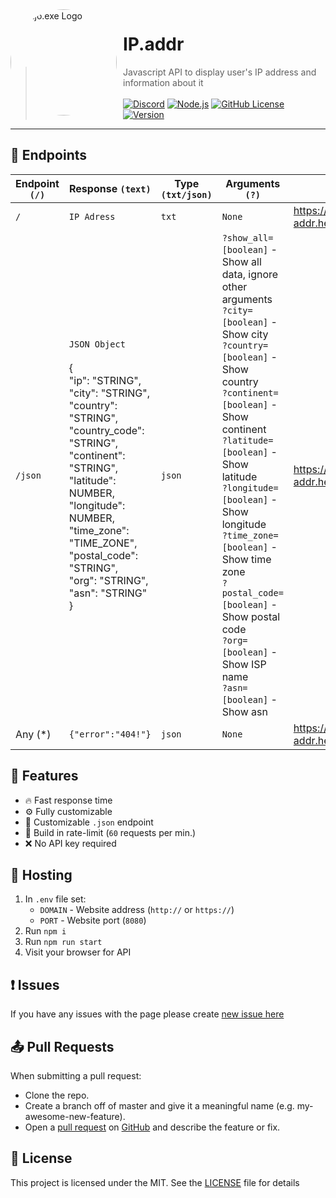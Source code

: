 <img width="170" height="170" align="left" style="float: left; margin: 0 10px 0 0; border-radius: 50%;" alt="Majo.exe Logo" src="https://media.discordapp.net/attachments/721019707607482409/901835740063879269/icon.png">

# IP.addr
> Javascript API to display user's IP address and information about it<br><br>
[![Discord](https://img.shields.io/discord/666599184844980224?color=%2334D058&logo=discord&label=Discord&style=flat-square&logoColor=fff)](https://igorkowalczyk.github.io)
[![Node.js](https://img.shields.io/github/workflow/status/igorkowalczyk/what-is-my-ip/Node.js/master?style=flat-square&label=Node.js&logo=github&color=%2334D058)](https://igorkowalczyk.github.io)
[![GitHub License](https://img.shields.io/github/license/igorkowalczyk/what-is-my-ip?style=flat-square&logo=github&label=License&color=%2334D058)](https://github.com/IgorKowalczyk/what-is-my-ip)
[![Version](https://img.shields.io/github/package-json/v/igorkowalczyk/what-is-my-ip?style=flat-square&logo=github&label=Version&color=%2334D058)](https://igorkowalczyk.github.io/r/discord-server)

---


## 🔗 Endpoints

| Endpoint `(/)` | Response `(text)` | Type `(txt/json)` | Arguments `(?)` | Link (`https`) |
|-|-|-|-|-|
| `/` | `IP Adress` | `txt` | `None` | https://what-is-my-ip-addr.herokuapp.com |
| `/json` | `JSON Object` <br><br>{<br>"ip": "STRING",<br>"city": "STRING",<br>"country": "STRING",<br>"country_code": "STRING",<br>"continent": "STRING",<br>"latitude": NUMBER,<br>"longitude": NUMBER,<br>"time_zone": "TIME_ZONE",<br>"postal_code": "STRING",<br>"org": "STRING",<br>"asn": "STRING"<br>} | `json` | `?show_all=[boolean]` - Show all data, ignore other arguments<br>`?city=[boolean]` - Show city<br>`?country=[boolean]` - Show country<br>`?continent=[boolean]` - Show continent<br>`?latitude=[boolean]` - Show latitude<br>`?longitude=[boolean]` - Show longitude<br>`?time_zone=[boolean]` - Show time zone<br>`?postal_code=[boolean]` - Show postal code<br>`?org=[boolean]` - Show ISP name<br>`?asn=[boolean]` - Show asn | https://what-is-my-ip-addr.herokuapp.com/json |
| Any (*) | `{"error":"404!"}` | `json` | `None` | https://what-is-my-ip-addr.herokuapp.com/any |


## 🚀 Features
- 🔥 Fast response time
- ⚙️ Fully customizable
- 🧱 Customizable `.json` endpoint
- 🧾 Build in rate-limit (`60` requests per min.)
- ❌ No API key required

## 🔩 Hosting
1. In `.env` file set:
    * `DOMAIN` - Website address (`http://` or `https://`)
    * `PORT` - Website port (`8080`)
2. Run `npm i`
3. Run `npm run start`
4. Visit your browser for API

## ❗ Issues
If you have any issues with the page please create [new issue here](https://github.com/igorkowalczyk/ip.addr/issues)

## 📤 Pull Requests
When submitting a pull request:
- Clone the repo.
- Create a branch off of master and give it a meaningful name (e.g. my-awesome-new-feature).
- Open a [pull request](https://github.com/igorkowalczyk/ip.addr/pulls) on [GitHub](https://github.com) and describe the feature or fix.

## 📝 License
This project is licensed under the MIT. See the [LICENSE](https://github.com/igorkowalczyk/ip.addr/blob/master/license.md) file for details
